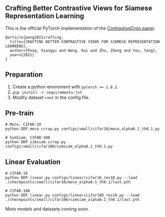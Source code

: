 ## Crafting Better Contrastive Views for Siamese Representation Learning

This is the official PyTorch implementation of the [ContrastiveCrop paper](https://arxiv.org/abs/2202.03278):
```
@article{peng2021crafting,
  title={CRAFTING BETTER CONTRASTIVE VIEWS FOR SIAMESE REPRESENTATION LEARNING},
  author={Peng, Xiangyu and Wang, Kai and Zhu, Zheng and You, Yang},
  year={2021}
}
```
## Preparation
1. Create a python enviroment with `pytorch >= 1.8.1`.
2. `pip install -r requirements.txt`
3. Modify dataset `root` in the config file.

## Pre-train
```
# MoCo, CIFAR-10
python DDP_moco_ccrop.py configs/small/cifar10/moco_alpha0.1_th0.1.py

# SimSiam, CIFAR-100
python DDP_simsiam_ccrop.py configs/small/cifar100/simsiam_alpha0.1_th0.1.py
```
## Linear Evaluation
```
# CIFAR-10
python DDP_linear.py configs/linear/cifar10_res18.py --load ./checkpoints/small/cifar10/moco_alpha0.1_th0.1/last.pth

# CIFAR-100
python DDP_linear.py configs/linear/cifar100_res18.py --load ./checkpoints/small/cifar100/simsiam_alpha0.1_th0.1/last.pth
```

More models and datasets coming soon.
